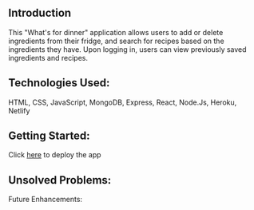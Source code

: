 ## Introduction

This "What's for dinner" application allows users to add or delete ingredients from their fridge, and search for recipes based on the ingredients they have. Upon logging in, users can view previously saved ingredients and recipes.

## Technologies Used:

HTML, CSS, JavaScript, MongoDB, Express, React, Node.Js, Heroku, Netlify

## Getting Started:

Click [here](https://whatsfordinnerteam.netlify.app/) to deploy the app

## Unsolved Problems:

Future Enhancements:
